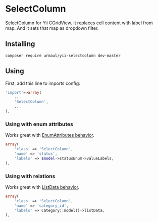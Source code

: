 # SelectColumn

SelectColumn for Yii CGridView. It replaces cell content with label from map. And it sets that map as dropdown filter.

## Installing

```
composer require urmaul/yii-selectcolumn dev-master
```

## Using

First, add this line to imports config:

```php
'import'=>array(
	...
	'SelectColumn',
	...
),
```

### Using with enum attributes

Works great with [EnumAttributes behavior](https://github.com/urmaul/enumattributes).

```php
array(
	'class' => 'SelectColumn',
	'name' => 'status',
	'labels' => $model->statusEnum->valueLabels,
),
```

### Using with relations

Works great with [ListData behavior](https://github.com/urmaul/listdata).

```php
array(
	'class' => 'SelectColumn',
	'name' => 'category_id',
	'labels' => Category::model()->listData,
),
```
